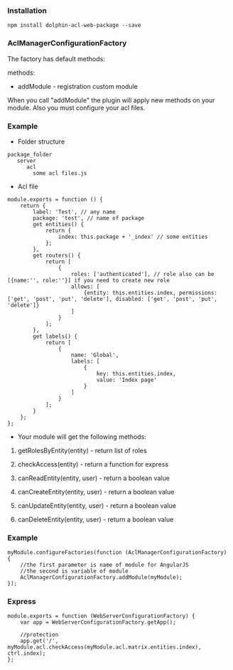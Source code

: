 ### Installation
```npm install dolphin-acl-web-package --save```


### AclManagerConfigurationFactory

The factory has default methods:

methods:
* addModule - registration custom module

When you call "addModule" the plugin will apply new methods on your module. Also you must configure your acl files.

### Example

* Folder structure 
```
package_folder
   server
      acl
        some acl files.js 
```


* Acl file

```
module.exports = function () {
    return {
        label: 'Test', // any name
        package: 'test', // name of package
        get entities() {
            return {
                index: this.package + '_index' // some entities
            };
        },
        get routers() {
            return [
                {
                    roles: ['authenticated'], // role also can be [{name:'', role:''}] if you need to create new role 
                    allows: [
                        {entity: this.entities.index, permissions: ['get', 'post', 'put', 'delete'], disabled: ['get', 'post', 'put', 'delete']}
                    ]
                }
            ];
        },
        get labels() {
            return [
                {
                    name: 'Global',
                    labels: [
                        {
                            key: this.entities.index,
                            value: 'Index page'
                        }
                    ]
                }
            ];
        }
    };
};
```

* Your module will get the following methods: 

1) getRolesByEntity(entity) - return list of roles

2) checkAccess(entity) - return a function for express

3) canReadEntity(entity, user) - return a boolean value

4) canCreateEntity(entity, user) - return a boolean value

5) canUpdateEntity(entity, user) - return a boolean value

6) canDeleteEntity(entity, user) - return a boolean value
 


### Example
```
myModule.configureFactories(function (AclManagerConfigurationFactory) {
    //the first parameter is name of module for AngularJS
    //the second is variable of module
    AclManagerConfigurationFactory.addModule(myModule);
});
```

### Express

```
module.exports = function (WebServerConfigurationFactory) {
    var app = WebServerConfigurationFactory.getApp();
    
    //protection
    app.get('/', myModule.acl.checkAccess(myModule.acl.matrix.entities.index), ctrl.index);
};
```
